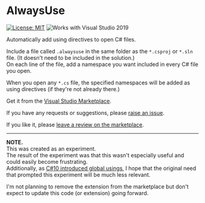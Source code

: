 # AlwaysUse

[![License: MIT](https://img.shields.io/badge/License-MIT-green.svg)](LICENSE)
![Works with Visual Studio 2019](https://img.shields.io/static/v1.svg?label=VS&message=2019&color=5F2E96)

Automatically add using directives to open C# files.

Include a file called `.alwaysuse` in the same folder as the `*.csproj` or `*.sln` file. (It doesn't need to be included in the solution.)  
On each line of the file, add a namespace you want included in every C# file you open.

When you open any `*.cs` file, the specified namespaces will be added as using directives (if they're not already there.)

Get it from the [Visual Studio Marketplace](https://marketplace.visualstudio.com/items?itemName=MattLaceyLtd.AlwaysUse).

If you have any requests or suggestions, please [raise an issue](https://github.com/mrlacey/alwaysuse/issues/new).

If you like it, please [leave a review on the marketplace](https://marketplace.visualstudio.com/items?itemName=MattLaceyLtd.AlwaysUse&ssr=false#review-details).

---

**NOTE.**  
This was created as an experiment.  
The result of the experiment was that this wasn't especially useful and could easily become frustrating.  
Additionally, as [C#10 introduced global usings](https://docs.microsoft.com/en-us/dotnet/csharp/language-reference/keywords/using-directive#global-modifier), I hope that the original need that prompted this experiment will be much less relevant.

I'm not planning to remove the extension from the marketplace but don't expect to update this code (or extension) going forward.
